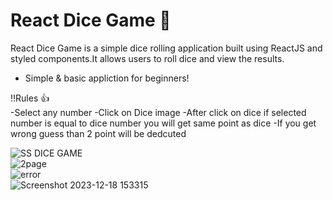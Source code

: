 #  React Dice Game 🎲

React Dice Game is a simple dice rolling application built using ReactJS and styled components.It allows users to roll dice and view the results.
- Simple & basic appliction for beginners!

!!Rules 👍
<br>
-Select any number
-Click on Dice image
-After click on dice if selected number is equal to dice number you will get same point as dice 
-If you get wrong guess than 2 point will be dedcuted


![SS DICE GAME ](https://github.com/Rahul02M/Dices-Game/assets/133855195/8cd6dd9d-2def-4832-a698-db7a66792489)
<br>
![2page](https://github.com/Rahul02M/Dices-Game/assets/133855195/d547e719-60e6-4969-915e-eb8765f11076)
<br>
![error](https://github.com/Rahul02M/Dices-Game/assets/133855195/727a0410-0b1b-444e-9534-000ae5a4fd53)
<br>
![Screenshot 2023-12-18 153315](https://github.com/Rahul02M/Dices-Game/assets/133855195/0180a67c-5c36-4633-89e6-a6d310ecb51d)


